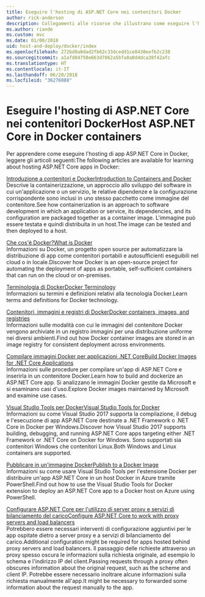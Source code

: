 ```yaml
---
title: Eseguire l'hosting di ASP.NET Core nei contenitori Docker
author: rick-anderson
description: Collegamenti alle risorse che illustrano come eseguire l'hosting di app ASP.NET Core nei contenitori Docker.
ms.author: riande
ms.custom: mvc
ms.date: 01/08/2018
uid: host-and-deploy/docker/index
ms.openlocfilehash: 272bd0a0dad2fb62c33dcedd1ce8430eefb2c238
ms.sourcegitcommit: a1afd04758e663d7062a5bfa8a0d4dca38f42afc
ms.translationtype: HT
ms.contentlocale: it-IT
ms.lasthandoff: 06/20/2018
ms.locfileid: "36276088"
---
```

# <a name="host-aspnet-core-in-docker-containers"></a><span data-ttu-id="e46b8-103">Eseguire l'hosting di ASP.NET Core nei contenitori Docker</span><span class="sxs-lookup"><span data-stu-id="e46b8-103">Host ASP.NET Core in Docker containers</span></span>

<span data-ttu-id="e46b8-104">Per apprendere come eseguire l'hosting di app ASP.NET Core in Docker, leggere gli articoli seguenti:</span><span class="sxs-lookup"><span data-stu-id="e46b8-104">The following articles are available for learning about hosting ASP.NET Core apps in Docker:</span></span>

[<span data-ttu-id="e46b8-105">Introduzione a contenitori e Docker</span><span class="sxs-lookup"><span data-stu-id="e46b8-105">Introduction to Containers and Docker</span></span>](/dotnet/standard/microservices-architecture/container-docker-introduction/index)  
<span data-ttu-id="e46b8-106">Descrive la containerizzazione, un approccio allo sviluppo del software in cui un'applicazione o un servizio, le relative dipendenze e la configurazione corrispondente sono inclusi in uno stesso pacchetto come immagine del contenitore.</span><span class="sxs-lookup"><span data-stu-id="e46b8-106">See how containerization is an approach to software development in which an application or service, its dependencies, and its configuration are packaged together as a container image.</span></span> <span data-ttu-id="e46b8-107">L'immagine può essere testata e quindi distribuita in un host.</span><span class="sxs-lookup"><span data-stu-id="e46b8-107">The image can be tested and then deployed to a host.</span></span>

[<span data-ttu-id="e46b8-108">Che cos'è Docker?</span><span class="sxs-lookup"><span data-stu-id="e46b8-108">What is Docker</span></span>](/dotnet/standard/microservices-architecture/container-docker-introduction/docker-defined)  
<span data-ttu-id="e46b8-109">Informazioni su Docker, un progetto open source per automatizzare la distribuzione di app come contenitori portabili e autosufficienti eseguibili nel cloud o in locale.</span><span class="sxs-lookup"><span data-stu-id="e46b8-109">Discover how Docker is an open-source project for automating the deployment of apps as portable, self-sufficient containers that can run on the cloud or on-premises.</span></span>

[<span data-ttu-id="e46b8-110">Terminologia di Docker</span><span class="sxs-lookup"><span data-stu-id="e46b8-110">Docker Terminology</span></span>](/dotnet/standard/microservices-architecture/container-docker-introduction/docker-terminology)  
<span data-ttu-id="e46b8-111">Informazioni su termini e definizioni relativi alla tecnologia Docker.</span><span class="sxs-lookup"><span data-stu-id="e46b8-111">Learn terms and definitions for Docker technology.</span></span>

[<span data-ttu-id="e46b8-112">Contenitori, immagini e registri di Docker</span><span class="sxs-lookup"><span data-stu-id="e46b8-112">Docker containers, images, and registries</span></span>](/dotnet/standard/microservices-architecture/container-docker-introduction/docker-containers-images-registries)  
<span data-ttu-id="e46b8-113">Informazioni sulle modalità con cui le immagini del contenitore Docker vengono archiviate in un registro immagini per una distribuzione uniforme nei diversi ambienti.</span><span class="sxs-lookup"><span data-stu-id="e46b8-113">Find out how Docker container images are stored in an image registry for consistent deployment across environments.</span></span>

[<span data-ttu-id="e46b8-114">Compilare immagini Docker per applicazioni .NET Core</span><span class="sxs-lookup"><span data-stu-id="e46b8-114">Build Docker Images for .NET Core Applications</span></span>](/dotnet/articles/core/docker/building-net-docker-images)  
<span data-ttu-id="e46b8-115">Informazioni sulle procedure per compilare un'app di ASP.NET Core e inserirla in un contenitore Docker.</span><span class="sxs-lookup"><span data-stu-id="e46b8-115">Learn how to build and dockerize an ASP.NET Core app.</span></span> <span data-ttu-id="e46b8-116">Si analizzano le immagini Docker gestite da Microsoft e si esaminano casi d'uso.</span><span class="sxs-lookup"><span data-stu-id="e46b8-116">Explore Docker images maintained by Microsoft and examine use cases.</span></span>

[<span data-ttu-id="e46b8-117">Visual Studio Tools per Docker</span><span class="sxs-lookup"><span data-stu-id="e46b8-117">Visual Studio Tools for Docker</span></span>](xref:host-and-deploy/docker/visual-studio-tools-for-docker)  
<span data-ttu-id="e46b8-118">Informazioni su come Visual Studio 2017 supporta la compilazione, il debug e l'esecuzione di app ASP.NET Core destinate a .NET Framework o .NET Core in Docker per Windows.</span><span class="sxs-lookup"><span data-stu-id="e46b8-118">Discover how Visual Studio 2017 supports building, debugging, and running ASP.NET Core apps targeting either .NET Framework or .NET Core on Docker for Windows.</span></span> <span data-ttu-id="e46b8-119">Sono supportati sia contenitori Windows che contenitori Linux.</span><span class="sxs-lookup"><span data-stu-id="e46b8-119">Both Windows and Linux containers are supported.</span></span>

[<span data-ttu-id="e46b8-120">Pubblicare in un'immagine Docker</span><span class="sxs-lookup"><span data-stu-id="e46b8-120">Publish to a Docker Image</span></span>](/azure/vs-azure-tools-docker-hosting-web-apps-in-docker)  
<span data-ttu-id="e46b8-121">Informazioni su come usare Visual Studio Tools per l'estensione Docker per distribuire un'app ASP.NET Core in un host Docker in Azure tramite PowerShell.</span><span class="sxs-lookup"><span data-stu-id="e46b8-121">Find out how to use the Visual Studio Tools for Docker extension to deploy an ASP.NET Core app to a Docker host on Azure using PowerShell.</span></span>

[<span data-ttu-id="e46b8-122">Configurare ASP.NET Core per l'utilizzo di server proxy e servizi di bilanciamento del carico</span><span class="sxs-lookup"><span data-stu-id="e46b8-122">Configure ASP.NET Core to work with proxy servers and load balancers</span></span>](xref:host-and-deploy/proxy-load-balancer)  
<span data-ttu-id="e46b8-123">Potrebbero essere necessari interventi di configurazione aggiuntivi per le app ospitate dietro a server proxy e a servizi di bilanciamento del carico.</span><span class="sxs-lookup"><span data-stu-id="e46b8-123">Additional configuration might be required for apps hosted behind proxy servers and load balancers.</span></span> <span data-ttu-id="e46b8-124">Il passaggio delle richieste attraverso un proxy spesso oscura le informazioni sulla richiesta originale, ad esempio lo schema e l'indirizzo IP del client.</span><span class="sxs-lookup"><span data-stu-id="e46b8-124">Passing requests through a proxy often obscures information about the original request, such as the scheme and client IP.</span></span> <span data-ttu-id="e46b8-125">Potrebbe essere necessario inoltrare alcune informazioni sulla richiesta manualmente all'app.</span><span class="sxs-lookup"><span data-stu-id="e46b8-125">It might be necessary to forwarded some information about the request manually to the app.</span></span>
